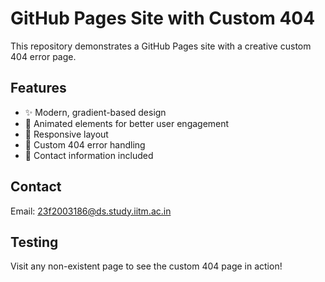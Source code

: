# GitHub Pages Site with Custom 404

This repository demonstrates a GitHub Pages site with a creative custom 404 error page.

## Features
- ✨ Modern, gradient-based design
- 🎨 Animated elements for better user engagement
- 📱 Responsive layout
- 🔄 Custom 404 error handling
- 📧 Contact information included

## Contact
Email: 23f2003186@ds.study.iitm.ac.in

## Testing
Visit any non-existent page to see the custom 404 page in action!
